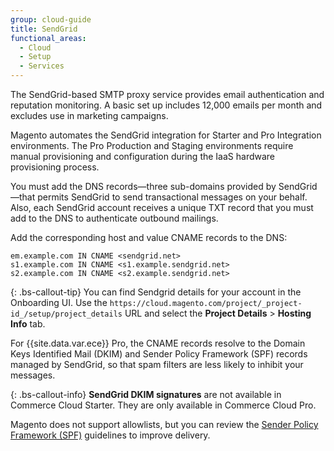 ```yaml
---
group: cloud-guide
title: SendGrid
functional_areas:
  - Cloud
  - Setup
  - Services
---
```


The SendGrid-based SMTP proxy service provides email authentication and reputation monitoring. A basic set up includes 12,000 emails per month and excludes use in marketing campaigns.

Magento automates the SendGrid integration for Starter and Pro Integration environments. The Pro Production and Staging environments require manual provisioning and configuration during the IaaS hardware provisioning process.

You must add the DNS records—three sub-domains provided by SendGrid—that permits SendGrid to send transactional messages on your behalf. Also, each SendGrid account receives a unique TXT record that you must add to the DNS to authenticate outbound mailings.

Add the corresponding host and value CNAME records to the DNS:

```terminal
em.example.com IN CNAME <sendgrid.net>
s1.example.com IN CNAME <s1.example.sendgrid.net>
s2.example.com IN CNAME <s2.example.sendgrid.net>
```

{: .bs-callout-tip}
You can find Sendgrid details for your account in the Onboarding UI. Use the `https://cloud.magento.com/project/_project-id_/setup/project_details` URL and select the **Project Details** > **Hosting Info** tab.

For {{site.data.var.ece}} Pro, the CNAME records resolve to the Domain Keys Identified Mail (DKIM) and Sender Policy Framework (SPF) records managed by SendGrid, so that spam filters are less likely to inhibit your messages.

{: .bs-callout-info}
**SendGrid DKIM signatures** are not available in Commerce Cloud Starter. They are only available in Commerce Cloud Pro.

Magento does not support allowlists, but you can review the [Sender Policy Framework (SPF)](https://sendgrid.com/docs/Glossary/spf.html) guidelines to improve delivery.
